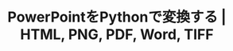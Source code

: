 ---
title: PowerPointをPythonで変換する | HTML, PNG, PDF, Word, TIFF
linktitle: PowerPointを変換する
type: docs
weight: 20
url: /ja/python-net/convert-powerpoint/
description: この記事では、PowerPoint (PPT, PPTX, ODP) をHTML, PNG, PDF, Word, TIFFなどの異なる形式に変換するために使用できるPythonのトピックとサンプルコードを一覧表示します。
---